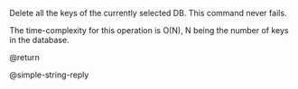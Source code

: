 Delete all the keys of the currently selected DB.
This command never fails.

The time-complexity for this operation is O(N), N being the number of
keys in the database.

@return

@simple-string-reply
